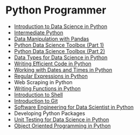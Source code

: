 # Python Programmer

- [Introduction to Data Science in Python](./introduction_to_data_science_in_python/)
- [Intermediate Python](./intermediate_python/)
- [Data Manipulation with Pandas](./data_manipulation_with_pandas/)
- [Python Data Science Toolbox (Part 1)](./python_data_science_toolbox_pt1/)
- [Python Data Science Toolbox (Part 2)](./python_data_science_toolbox_pt2/)
- [Data Types for Data Science in Python](./data_types_for_data_science_in_python/)
- [Writing Efficient Code in Python](./writing_eficient_python_code/)
- [Working with Dates and Times in Python](./working_with_dates_and_times_in_python/)
- [Regular Expressions in Python](./regular_expressions_in_python/)
- Web Scraping in Python
- [Writing Functions in Python](./writing_functions_in_python/)
- [Introduction to Shell](./introduction_to_shell/)
- [Introduction to Git](./introduction_to_git/)
- [Software Engineering for Data Scientist in Python](./software_engineering_for_data_scientist_in_python/)
- Developing Python Packages
- [Unit Testing for Data Science in Python](./unit_testing_for_data_science_in_python/)
- [Object Oriented Programming in Python](./object_oriented_programming_in_python/)